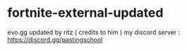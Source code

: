 # fortnite-external-updated
evo.gg updated by ritz ( credits to him ) 
my discord server : https://discord.gg/pastingschool
